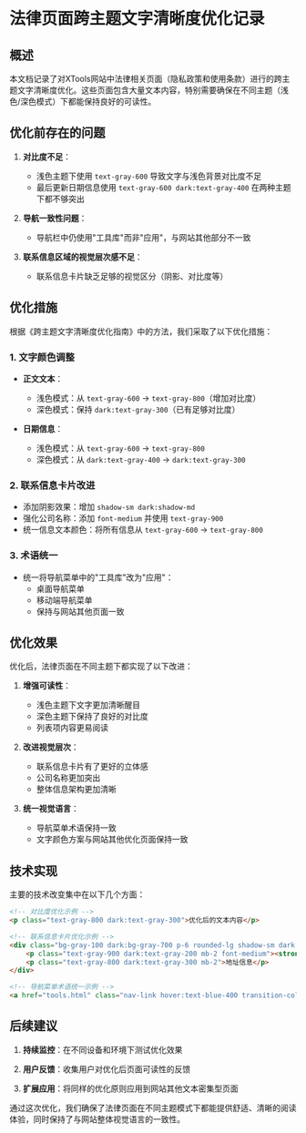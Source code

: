 # 法律页面跨主题文字清晰度优化记录

## 概述

本文档记录了对XTools网站中法律相关页面（隐私政策和使用条款）进行的跨主题文字清晰度优化。这些页面包含大量文本内容，特别需要确保在不同主题（浅色/深色模式）下都能保持良好的可读性。

## 优化前存在的问题

1. **对比度不足**：
   - 浅色主题下使用 `text-gray-600` 导致文字与浅色背景对比度不足
   - 最后更新日期信息使用 `text-gray-600 dark:text-gray-400` 在两种主题下都不够突出

2. **导航一致性问题**：
   - 导航栏中仍使用"工具库"而非"应用"，与网站其他部分不一致

3. **联系信息区域的视觉层次感不足**：
   - 联系信息卡片缺乏足够的视觉区分（阴影、对比度等）

## 优化措施

根据《跨主题文字清晰度优化指南》中的方法，我们采取了以下优化措施：

### 1. 文字颜色调整

- **正文文本**：
  - 浅色模式：从 `text-gray-600` → `text-gray-800`（增加对比度）
  - 深色模式：保持 `dark:text-gray-300`（已有足够对比度）

- **日期信息**：
  - 浅色模式：从 `text-gray-600` → `text-gray-800`
  - 深色模式：从 `dark:text-gray-400` → `dark:text-gray-300`

### 2. 联系信息卡片改进

- 添加阴影效果：增加 `shadow-sm dark:shadow-md`
- 强化公司名称：添加 `font-medium` 并使用 `text-gray-900`
- 统一信息文本颜色：将所有信息从 `text-gray-600` → `text-gray-800`

### 3. 术语统一

- 统一将导航菜单中的"工具库"改为"应用"：
  - 桌面导航菜单
  - 移动端导航菜单
  - 保持与网站其他页面一致

## 优化效果

优化后，法律页面在不同主题下都实现了以下改进：

1. **增强可读性**：
   - 浅色主题下文字更加清晰醒目
   - 深色主题下保持了良好的对比度
   - 列表项内容更易阅读

2. **改进视觉层次**：
   - 联系信息卡片有了更好的立体感
   - 公司名称更加突出
   - 整体信息架构更加清晰

3. **统一视觉语言**：
   - 导航菜单术语保持一致
   - 文字颜色方案与网站其他优化页面保持一致

## 技术实现

主要的技术改变集中在以下几个方面：

```html
<!-- 对比度优化示例 -->
<p class="text-gray-800 dark:text-gray-300">优化后的文本内容</p>

<!-- 联系信息卡片优化示例 -->
<div class="bg-gray-100 dark:bg-gray-700 p-6 rounded-lg shadow-sm dark:shadow-md">
    <p class="text-gray-900 dark:text-gray-200 mb-2 font-medium"><strong>XTools</strong></p>
    <p class="text-gray-800 dark:text-gray-300 mb-2">地址信息</p>
</div>

<!-- 导航菜单术语统一示例 -->
<a href="tools.html" class="nav-link hover:text-blue-400 transition-colors" data-nav-link="tools" data-i18n="nav.tools">应用</a>
```

## 后续建议

1. **持续监控**：在不同设备和环境下测试优化效果

2. **用户反馈**：收集用户对优化后页面可读性的反馈

3. **扩展应用**：将同样的优化原则应用到网站其他文本密集型页面

通过这次优化，我们确保了法律页面在不同主题模式下都能提供舒适、清晰的阅读体验，同时保持了与网站整体视觉语言的一致性。 